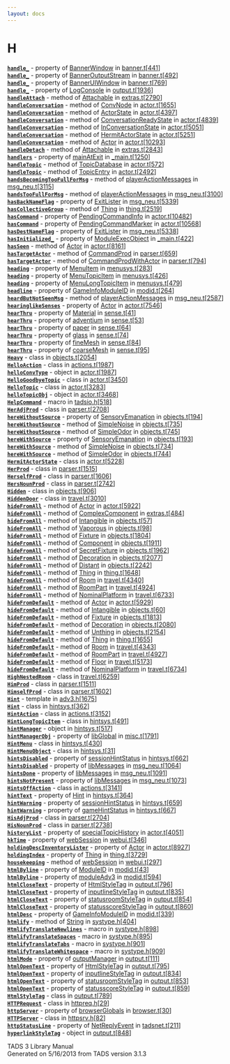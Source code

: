```yaml
---
layout: docs
---
```

# H

[**`handle_`**](../object/BannerWindow.html#handle_) - property of
[BannerWindow](../object/BannerWindow.html) in
[banner.t](../file/banner.t.html)\[[441](../source/banner.t.html#441)\]  
[**`handle_`**](../object/BannerOutputStream.html#handle_) - property of
[BannerOutputStream](../object/BannerOutputStream.html) in
[banner.t](../file/banner.t.html)\[[492](../source/banner.t.html#492)\]  
[**`handle_`**](../object/BannerUIWindow.html#handle_) - property of
[BannerUIWindow](../object/BannerUIWindow.html) in
[banner.t](../file/banner.t.html)\[[769](../source/banner.t.html#769)\]  
[**`handle_`**](../object/LogConsole.html#handle_) - property of
[LogConsole](../object/LogConsole.html) in
[output.t](../file/output.t.html)\[[1936](../source/output.t.html#1936)\]  
[**`handleAttach`**](../object/Attachable.html#handleAttach) - method of
[Attachable](../object/Attachable.html) in
[extras.t](../file/extras.t.html)\[[2790](../source/extras.t.html#2790)\]  
[**`handleConversation`**](../object/ConvNode.html#handleConversation) -
method of [ConvNode](../object/ConvNode.html) in
[actor.t](../file/actor.t.html)\[[1655](../source/actor.t.html#1655)\]  
[**`handleConversation`**](../object/ActorState.html#handleConversation) -
method of [ActorState](../object/ActorState.html) in
[actor.t](../file/actor.t.html)\[[4397](../source/actor.t.html#4397)\]  
[**`handleConversation`**](../object/ConversationReadyState.html#handleConversation) -
method of
[ConversationReadyState](../object/ConversationReadyState.html) in
[actor.t](../file/actor.t.html)\[[4839](../source/actor.t.html#4839)\]  
[**`handleConversation`**](../object/InConversationState.html#handleConversation) -
method of [InConversationState](../object/InConversationState.html) in
[actor.t](../file/actor.t.html)\[[5051](../source/actor.t.html#5051)\]  
[**`handleConversation`**](../object/HermitActorState.html#handleConversation) -
method of [HermitActorState](../object/HermitActorState.html) in
[actor.t](../file/actor.t.html)\[[5251](../source/actor.t.html#5251)\]  
[**`handleConversation`**](../object/Actor.html#handleConversation) -
method of [Actor](../object/Actor.html) in
[actor.t](../file/actor.t.html)\[[10293](../source/actor.t.html#10293)\]  
[**`handleDetach`**](../object/Attachable.html#handleDetach) - method of
[Attachable](../object/Attachable.html) in
[extras.t](../file/extras.t.html)\[[2843](../source/extras.t.html#2843)\]  
[**`handlers`**](../object/mainAtExit.html#handlers) - property of
[mainAtExit](../object/mainAtExit.html) in
[\_main.t](../file/_main.t.html)\[[1250](../source/_main.t.html#1250)\]  
[**`handleTopic`**](../object/TopicDatabase.html#handleTopic) - method
of [TopicDatabase](../object/TopicDatabase.html) in
[actor.t](../file/actor.t.html)\[[572](../source/actor.t.html#572)\]  
[**`handleTopic`**](../object/TopicEntry.html#handleTopic) - method of
[TopicEntry](../object/TopicEntry.html) in
[actor.t](../file/actor.t.html)\[[2492](../source/actor.t.html#2492)\]  
[**`handsBecomingTooFullForMsg`**](../object/playerActionMessages.html#handsBecomingTooFullForMsg) -
method of [playerActionMessages](../object/playerActionMessages.html) in
[msg_neu.t](../file/msg_neu.t.html)\[[3115](../source/msg_neu.t.html#3115)\]  
[**`handsTooFullForMsg`**](../object/playerActionMessages.html#handsTooFullForMsg) -
method of [playerActionMessages](../object/playerActionMessages.html) in
[msg_neu.t](../file/msg_neu.t.html)\[[3100](../source/msg_neu.t.html#3100)\]  
[**`hasBackNameFlag`**](../object/ExitLister1.html#hasBackNameFlag) -
property of [ExitLister](../object/ExitLister1.html) in
[msg_neu.t](../file/msg_neu.t.html)\[[5339](../source/msg_neu.t.html#5339)\]  
[**`hasCollectiveGroup`**](../object/Thing.html#hasCollectiveGroup) -
method of [Thing](../object/Thing.html) in
[thing.t](../file/thing.t.html)\[[2519](../source/thing.t.html#2519)\]  
[**`hasCommand`**](../object/PendingCommandInfo.html#hasCommand) -
property of [PendingCommandInfo](../object/PendingCommandInfo.html) in
[actor.t](../file/actor.t.html)\[[10482](../source/actor.t.html#10482)\]  
[**`hasCommand`**](../object/PendingCommandMarker.html#hasCommand) -
property of [PendingCommandMarker](../object/PendingCommandMarker.html)
in
[actor.t](../file/actor.t.html)\[[10568](../source/actor.t.html#10568)\]  
[**`hasDestNameFlag`**](../object/ExitLister1.html#hasDestNameFlag) -
property of [ExitLister](../object/ExitLister1.html) in
[msg_neu.t](../file/msg_neu.t.html)\[[5338](../source/msg_neu.t.html#5338)\]  
[**`hasInitialized_`**](../object/ModuleExecObject.html#hasInitialized_) -
property of [ModuleExecObject](../object/ModuleExecObject.html) in
[\_main.t](../file/_main.t.html)\[[422](../source/_main.t.html#422)\]  
[**`hasSeen`**](../object/Actor.html#hasSeen) - method of
[Actor](../object/Actor.html) in
[actor.t](../file/actor.t.html)\[[8161](../source/actor.t.html#8161)\]  
[**`hasTargetActor`**](../object/CommandProd.html#hasTargetActor) -
method of [CommandProd](../object/CommandProd.html) in
[parser.t](../file/parser.t.html)\[[659](../source/parser.t.html#659)\]  
[**`hasTargetActor`**](../object/CommandProdWithActor.html#hasTargetActor) -
method of [CommandProdWithActor](../object/CommandProdWithActor.html) in
[parser.t](../file/parser.t.html)\[[794](../source/parser.t.html#794)\]  
[**`heading`**](../object/MenuItem.html#heading) - property of
[MenuItem](../object/MenuItem.html) in
[menusys.t](../file/menusys.t.html)\[[283](../source/menusys.t.html#283)\]  
[**`heading`**](../object/MenuTopicItem.html#heading) - property of
[MenuTopicItem](../object/MenuTopicItem.html) in
[menusys.t](../file/menusys.t.html)\[[426](../source/menusys.t.html#426)\]  
[**`heading`**](../object/MenuLongTopicItem.html#heading) - property of
[MenuLongTopicItem](../object/MenuLongTopicItem.html) in
[menusys.t](../file/menusys.t.html)\[[479](../source/menusys.t.html#479)\]  
[**`headline`**](../object/GameInfoModuleID.html#headline) - property of
[GameInfoModuleID](../object/GameInfoModuleID.html) in
[modid.t](../file/modid.t.html)\[[264](../source/modid.t.html#264)\]  
[**`heardButNotSeenMsg`**](../object/playerActionMessages.html#heardButNotSeenMsg) -
method of [playerActionMessages](../object/playerActionMessages.html) in
[msg_neu.t](../file/msg_neu.t.html)\[[2587](../source/msg_neu.t.html#2587)\]  
[**`hearinglikeSenses`**](../object/Actor.html#hearinglikeSenses) -
property of [Actor](../object/Actor.html) in
[actor.t](../file/actor.t.html)\[[7546](../source/actor.t.html#7546)\]  
[**`hearThru`**](../object/Material.html#hearThru) - property of
[Material](../object/Material.html) in
[sense.t](../file/sense.t.html)\[[41](../source/sense.t.html#41)\]  
[**`hearThru`**](../object/adventium.html#hearThru) - property of
[adventium](../object/adventium.html) in
[sense.t](../file/sense.t.html)\[[53](../source/sense.t.html#53)\]  
[**`hearThru`**](../object/paper.html#hearThru) - property of
[paper](../object/paper.html) in
[sense.t](../file/sense.t.html)\[[64](../source/sense.t.html#64)\]  
[**`hearThru`**](../object/glass.html#hearThru) - property of
[glass](../object/glass.html) in
[sense.t](../file/sense.t.html)\[[74](../source/sense.t.html#74)\]  
[**`hearThru`**](../object/fineMesh.html#hearThru) - property of
[fineMesh](../object/fineMesh.html) in
[sense.t](../file/sense.t.html)\[[84](../source/sense.t.html#84)\]  
[**`hearThru`**](../object/coarseMesh.html#hearThru) - property of
[coarseMesh](../object/coarseMesh.html) in
[sense.t](../file/sense.t.html)\[[95](../source/sense.t.html#95)\]  
[**`Heavy`**](../object/Heavy.html) - class in
[objects.t](../file/objects.t.html)\[[2054](../source/objects.t.html#2054)\]  
[**`HelloAction`**](../object/HelloAction.html) - class in
[actions.t](../file/actions.t.html)\[[1987](../source/actions.t.html#1987)\]  
[**`helloConvType`**](../object/helloConvType.html) - object in
[actor.t](../file/actor.t.html)\[[1987](../source/actor.t.html#1987)\]  
[**`HelloGoodbyeTopic`**](../object/HelloGoodbyeTopic.html) - class in
[actor.t](../file/actor.t.html)\[[3450](../source/actor.t.html#3450)\]  
[**`HelloTopic`**](../object/HelloTopic.html) - class in
[actor.t](../file/actor.t.html)\[[3283](../source/actor.t.html#3283)\]  
[**`helloTopicObj`**](../object/helloTopicObj.html) - object in
[actor.t](../file/actor.t.html)\[[3468](../source/actor.t.html#3468)\]  
[**`HelpCommand`**](../file/tadsio.h.html#HelpCommand) - macro in
[tadsio.h](../file/tadsio.h.html)\[[518](../source/tadsio.h.html#518)\]  
[**`HerAdjProd`**](../object/HerAdjProd.html) - class in
[parser.t](../file/parser.t.html)\[[2708](../source/parser.t.html#2708)\]  
[**`hereWithoutSource`**](../object/SensoryEmanation.html#hereWithoutSource) -
property of [SensoryEmanation](../object/SensoryEmanation.html) in
[objects.t](../file/objects.t.html)\[[194](../source/objects.t.html#194)\]  
[**`hereWithoutSource`**](../object/SimpleNoise.html#hereWithoutSource) -
method of [SimpleNoise](../object/SimpleNoise.html) in
[objects.t](../file/objects.t.html)\[[735](../source/objects.t.html#735)\]  
[**`hereWithoutSource`**](../object/SimpleOdor.html#hereWithoutSource) -
method of [SimpleOdor](../object/SimpleOdor.html) in
[objects.t](../file/objects.t.html)\[[745](../source/objects.t.html#745)\]  
[**`hereWithSource`**](../object/SensoryEmanation.html#hereWithSource) -
property of [SensoryEmanation](../object/SensoryEmanation.html) in
[objects.t](../file/objects.t.html)\[[193](../source/objects.t.html#193)\]  
[**`hereWithSource`**](../object/SimpleNoise.html#hereWithSource) -
method of [SimpleNoise](../object/SimpleNoise.html) in
[objects.t](../file/objects.t.html)\[[734](../source/objects.t.html#734)\]  
[**`hereWithSource`**](../object/SimpleOdor.html#hereWithSource) -
method of [SimpleOdor](../object/SimpleOdor.html) in
[objects.t](../file/objects.t.html)\[[744](../source/objects.t.html#744)\]  
[**`HermitActorState`**](../object/HermitActorState.html) - class in
[actor.t](../file/actor.t.html)\[[5228](../source/actor.t.html#5228)\]  
[**`HerProd`**](../object/HerProd.html) - class in
[parser.t](../file/parser.t.html)\[[1515](../source/parser.t.html#1515)\]  
[**`HerselfProd`**](../object/HerselfProd.html) - class in
[parser.t](../file/parser.t.html)\[[1606](../source/parser.t.html#1606)\]  
[**`HersNounProd`**](../object/HersNounProd.html) - class in
[parser.t](../file/parser.t.html)\[[2742](../source/parser.t.html#2742)\]  
[**`Hidden`**](../object/Hidden.html) - class in
[objects.t](../file/objects.t.html)\[[906](../source/objects.t.html#906)\]  
[**`HiddenDoor`**](../object/HiddenDoor.html) - class in
[travel.t](../file/travel.t.html)\[[3010](../source/travel.t.html#3010)\]  
[**`hideFromAll`**](../object/Actor.html#hideFromAll) - method of
[Actor](../object/Actor.html) in
[actor.t](../file/actor.t.html)\[[5922](../source/actor.t.html#5922)\]  
[**`hideFromAll`**](../object/ComplexComponent.html#hideFromAll) -
method of [ComplexComponent](../object/ComplexComponent.html) in
[extras.t](../file/extras.t.html)\[[484](../source/extras.t.html#484)\]  
[**`hideFromAll`**](../object/Intangible.html#hideFromAll) - method of
[Intangible](../object/Intangible.html) in
[objects.t](../file/objects.t.html)\[[57](../source/objects.t.html#57)\]  
[**`hideFromAll`**](../object/Vaporous.html#hideFromAll) - method of
[Vaporous](../object/Vaporous.html) in
[objects.t](../file/objects.t.html)\[[98](../source/objects.t.html#98)\]  
[**`hideFromAll`**](../object/Fixture.html#hideFromAll) - method of
[Fixture](../object/Fixture.html) in
[objects.t](../file/objects.t.html)\[[1804](../source/objects.t.html#1804)\]  
[**`hideFromAll`**](../object/Component.html#hideFromAll) - method of
[Component](../object/Component.html) in
[objects.t](../file/objects.t.html)\[[1911](../source/objects.t.html#1911)\]  
[**`hideFromAll`**](../object/SecretFixture.html#hideFromAll) - method
of [SecretFixture](../object/SecretFixture.html) in
[objects.t](../file/objects.t.html)\[[1962](../source/objects.t.html#1962)\]  
[**`hideFromAll`**](../object/Decoration.html#hideFromAll) - method of
[Decoration](../object/Decoration.html) in
[objects.t](../file/objects.t.html)\[[2077](../source/objects.t.html#2077)\]  
[**`hideFromAll`**](../object/Distant.html#hideFromAll) - method of
[Distant](../object/Distant.html) in
[objects.t](../file/objects.t.html)\[[2242](../source/objects.t.html#2242)\]  
[**`hideFromAll`**](../object/Thing.html#hideFromAll) - method of
[Thing](../object/Thing.html) in
[thing.t](../file/thing.t.html)\[[1648](../source/thing.t.html#1648)\]  
[**`hideFromAll`**](../object/Room.html#hideFromAll) - method of
[Room](../object/Room.html) in
[travel.t](../file/travel.t.html)\[[4340](../source/travel.t.html#4340)\]  
[**`hideFromAll`**](../object/RoomPart.html#hideFromAll) - method of
[RoomPart](../object/RoomPart.html) in
[travel.t](../file/travel.t.html)\[[4924](../source/travel.t.html#4924)\]  
[**`hideFromAll`**](../object/NominalPlatform.html#hideFromAll) - method
of [NominalPlatform](../object/NominalPlatform.html) in
[travel.t](../file/travel.t.html)\[[6733](../source/travel.t.html#6733)\]  
[**`hideFromDefault`**](../object/Actor.html#hideFromDefault) - method
of [Actor](../object/Actor.html) in
[actor.t](../file/actor.t.html)\[[5929](../source/actor.t.html#5929)\]  
[**`hideFromDefault`**](../object/Intangible.html#hideFromDefault) -
method of [Intangible](../object/Intangible.html) in
[objects.t](../file/objects.t.html)\[[60](../source/objects.t.html#60)\]  
[**`hideFromDefault`**](../object/Fixture.html#hideFromDefault) - method
of [Fixture](../object/Fixture.html) in
[objects.t](../file/objects.t.html)\[[1813](../source/objects.t.html#1813)\]  
[**`hideFromDefault`**](../object/Decoration.html#hideFromDefault) -
method of [Decoration](../object/Decoration.html) in
[objects.t](../file/objects.t.html)\[[2080](../source/objects.t.html#2080)\]  
[**`hideFromDefault`**](../object/Unthing.html#hideFromDefault) - method
of [Unthing](../object/Unthing.html) in
[objects.t](../file/objects.t.html)\[[2154](../source/objects.t.html#2154)\]  
[**`hideFromDefault`**](../object/Thing.html#hideFromDefault) - method
of [Thing](../object/Thing.html) in
[thing.t](../file/thing.t.html)\[[1655](../source/thing.t.html#1655)\]  
[**`hideFromDefault`**](../object/Room.html#hideFromDefault) - method of
[Room](../object/Room.html) in
[travel.t](../file/travel.t.html)\[[4343](../source/travel.t.html#4343)\]  
[**`hideFromDefault`**](../object/RoomPart.html#hideFromDefault) -
method of [RoomPart](../object/RoomPart.html) in
[travel.t](../file/travel.t.html)\[[4927](../source/travel.t.html#4927)\]  
[**`hideFromDefault`**](../object/Floor.html#hideFromDefault) - method
of [Floor](../object/Floor.html) in
[travel.t](../file/travel.t.html)\[[5173](../source/travel.t.html#5173)\]  
[**`hideFromDefault`**](../object/NominalPlatform.html#hideFromDefault) -
method of [NominalPlatform](../object/NominalPlatform.html) in
[travel.t](../file/travel.t.html)\[[6734](../source/travel.t.html#6734)\]  
[**`HighNestedRoom`**](../object/HighNestedRoom.html) - class in
[travel.t](../file/travel.t.html)\[[6259](../source/travel.t.html#6259)\]  
[**`HimProd`**](../object/HimProd.html) - class in
[parser.t](../file/parser.t.html)\[[1511](../source/parser.t.html#1511)\]  
[**`HimselfProd`**](../object/HimselfProd.html) - class in
[parser.t](../file/parser.t.html)\[[1602](../source/parser.t.html#1602)\]  
[**`Hint`**](../file/adv3.h.html#Hint) - template in
[adv3.h](../file/adv3.h.html)\[[1675](../source/adv3.h.html#1675)\]  
[**`Hint`**](../object/Hint.html) - class in
[hintsys.t](../file/hintsys.t.html)\[[362](../source/hintsys.t.html#362)\]  
[**`HintAction`**](../object/HintAction.html) - class in
[actions.t](../file/actions.t.html)\[[3152](../source/actions.t.html#3152)\]  
[**`HintLongTopicItem`**](../object/HintLongTopicItem.html) - class in
[hintsys.t](../file/hintsys.t.html)\[[491](../source/hintsys.t.html#491)\]  
[**`hintManager`**](../object/hintManager.html) - object in
[hintsys.t](../file/hintsys.t.html)\[[517](../source/hintsys.t.html#517)\]  
[**`hintManagerObj`**](../object/libGlobal.html#hintManagerObj) -
property of [libGlobal](../object/libGlobal.html) in
[misc.t](../file/misc.t.html)\[[1791](../source/misc.t.html#1791)\]  
[**`HintMenu`**](../object/HintMenu.html) - class in
[hintsys.t](../file/hintsys.t.html)\[[430](../source/hintsys.t.html#430)\]  
[**`HintMenuObject`**](../object/HintMenuObject.html) - class in
[hintsys.t](../file/hintsys.t.html)\[[31](../source/hintsys.t.html#31)\]  
[**`hintsDisabled`**](../object/sessionHintStatus.html#hintsDisabled) -
property of [sessionHintStatus](../object/sessionHintStatus.html) in
[hintsys.t](../file/hintsys.t.html)\[[662](../source/hintsys.t.html#662)\]  
[**`hintsDisabled`**](../object/libMessages.html#hintsDisabled) -
property of [libMessages](../object/libMessages.html) in
[msg_neu.t](../file/msg_neu.t.html)\[[1064](../source/msg_neu.t.html#1064)\]  
[**`hintsDone`**](../object/libMessages.html#hintsDone) - property of
[libMessages](../object/libMessages.html) in
[msg_neu.t](../file/msg_neu.t.html)\[[1091](../source/msg_neu.t.html#1091)\]  
[**`hintsNotPresent`**](../object/libMessages.html#hintsNotPresent) -
property of [libMessages](../object/libMessages.html) in
[msg_neu.t](../file/msg_neu.t.html)\[[1073](../source/msg_neu.t.html#1073)\]  
[**`HintsOffAction`**](../object/HintsOffAction.html) - class in
[actions.t](../file/actions.t.html)\[[3141](../source/actions.t.html#3141)\]  
[**`hintText`**](../object/Hint.html#hintText) - property of
[Hint](../object/Hint.html) in
[hintsys.t](../file/hintsys.t.html)\[[364](../source/hintsys.t.html#364)\]  
[**`hintWarning`**](../object/sessionHintStatus.html#hintWarning) -
property of [sessionHintStatus](../object/sessionHintStatus.html) in
[hintsys.t](../file/hintsys.t.html)\[[659](../source/hintsys.t.html#659)\]  
[**`hintWarning`**](../object/gameHintStatus.html#hintWarning) -
property of [gameHintStatus](../object/gameHintStatus.html) in
[hintsys.t](../file/hintsys.t.html)\[[667](../source/hintsys.t.html#667)\]  
[**`HisAdjProd`**](../object/HisAdjProd.html) - class in
[parser.t](../file/parser.t.html)\[[2704](../source/parser.t.html#2704)\]  
[**`HisNounProd`**](../object/HisNounProd.html) - class in
[parser.t](../file/parser.t.html)\[[2738](../source/parser.t.html#2738)\]  
[**`historyList`**](../object/specialTopicHistory.html#historyList) -
property of [specialTopicHistory](../object/specialTopicHistory.html) in
[actor.t](../file/actor.t.html)\[[4051](../source/actor.t.html#4051)\]  
[**`hkTime`**](../object/webSession.html#hkTime) - property of
[webSession](../object/webSession.html) in
[webui.t](../file/webui.t.html)\[[346](../source/webui.t.html#346)\]  
[**`holdingDescInventoryLister`**](../object/Actor.html#holdingDescInventoryLister) -
property of [Actor](../object/Actor.html) in
[actor.t](../file/actor.t.html)\[[8927](../source/actor.t.html#8927)\]  
[**`holdingIndex`**](../object/Thing.html#holdingIndex) - property of
[Thing](../object/Thing.html) in
[thing.t](../file/thing.t.html)\[[3729](../source/thing.t.html#3729)\]  
[**`housekeeping`**](../object/webSession.html#housekeeping) - method of
[webSession](../object/webSession.html) in
[webui.t](../file/webui.t.html)\[[297](../source/webui.t.html#297)\]  
[**`htmlByline`**](../object/ModuleID.html#htmlByline) - property of
[ModuleID](../object/ModuleID.html) in
[modid.t](../file/modid.t.html)\[[43](../source/modid.t.html#43)\]  
[**`htmlByline`**](../object/moduleAdv3.html#htmlByline) - property of
[moduleAdv3](../object/moduleAdv3.html) in
[modid.t](../file/modid.t.html)\[[594](../source/modid.t.html#594)\]  
[**`htmlCloseText`**](../object/HtmlStyleTag.html#htmlCloseText) -
property of [HtmlStyleTag](../object/HtmlStyleTag.html) in
[output.t](../file/output.t.html)\[[796](../source/output.t.html#796)\]  
[**`htmlCloseText`**](../object/inputlineStyleTag.html#htmlCloseText) -
property of [inputlineStyleTag](../object/inputlineStyleTag.html) in
[output.t](../file/output.t.html)\[[835](../source/output.t.html#835)\]  
[**`htmlCloseText`**](../object/statusroomStyleTag.html#htmlCloseText) -
property of [statusroomStyleTag](../object/statusroomStyleTag.html) in
[output.t](../file/output.t.html)\[[854](../source/output.t.html#854)\]  
[**`htmlCloseText`**](../object/statusscoreStyleTag.html#htmlCloseText) -
property of [statusscoreStyleTag](../object/statusscoreStyleTag.html) in
[output.t](../file/output.t.html)\[[860](../source/output.t.html#860)\]  
[**`htmlDesc`**](../object/GameInfoModuleID.html#htmlDesc) - property of
[GameInfoModuleID](../object/GameInfoModuleID.html) in
[modid.t](../file/modid.t.html)\[[339](../source/modid.t.html#339)\]  
[**`htmlify`**](../object/String.html#htmlify) - method of
[String](../object/String.html) in
[systype.h](../file/systype.h.html)\[[404](../source/systype.h.html#404)\]  
[**`HtmlifyTranslateNewlines`**](../file/systype.h.html#HtmlifyTranslateNewlines) -
macro in
[systype.h](../file/systype.h.html)\[[898](../source/systype.h.html#898)\]  
[**`HtmlifyTranslateSpaces`**](../file/systype.h.html#HtmlifyTranslateSpaces) -
macro in
[systype.h](../file/systype.h.html)\[[895](../source/systype.h.html#895)\]  
[**`HtmlifyTranslateTabs`**](../file/systype.h.html#HtmlifyTranslateTabs) -
macro in
[systype.h](../file/systype.h.html)\[[901](../source/systype.h.html#901)\]  
[**`HtmlifyTranslateWhitespace`**](../file/systype.h.html#HtmlifyTranslateWhitespace) -
macro in
[systype.h](../file/systype.h.html)\[[909](../source/systype.h.html#909)\]  
[**`htmlMode`**](../object/outputManager.html#htmlMode) - property of
[outputManager](../object/outputManager.html) in
[output.t](../file/output.t.html)\[[111](../source/output.t.html#111)\]  
[**`htmlOpenText`**](../object/HtmlStyleTag.html#htmlOpenText) -
property of [HtmlStyleTag](../object/HtmlStyleTag.html) in
[output.t](../file/output.t.html)\[[795](../source/output.t.html#795)\]  
[**`htmlOpenText`**](../object/inputlineStyleTag.html#htmlOpenText) -
property of [inputlineStyleTag](../object/inputlineStyleTag.html) in
[output.t](../file/output.t.html)\[[834](../source/output.t.html#834)\]  
[**`htmlOpenText`**](../object/statusroomStyleTag.html#htmlOpenText) -
property of [statusroomStyleTag](../object/statusroomStyleTag.html) in
[output.t](../file/output.t.html)\[[853](../source/output.t.html#853)\]  
[**`htmlOpenText`**](../object/statusscoreStyleTag.html#htmlOpenText) -
property of [statusscoreStyleTag](../object/statusscoreStyleTag.html) in
[output.t](../file/output.t.html)\[[859](../source/output.t.html#859)\]  
[**`HtmlStyleTag`**](../object/HtmlStyleTag.html) - class in
[output.t](../file/output.t.html)\[[789](../source/output.t.html#789)\]  
[**`HTTPRequest`**](../object/HTTPRequest.html) - class in
[httpreq.h](../file/httpreq.h.html)\[[29](../source/httpreq.h.html#29)\]  
[**`httpServer`**](../object/browserGlobals.html#httpServer) - property
of [browserGlobals](../object/browserGlobals.html) in
[browser.t](../file/browser.t.html)\[[30](../source/browser.t.html#30)\]  
[**`HTTPServer`**](../object/HTTPServer.html) - class in
[httpsrv.h](../file/httpsrv.h.html)\[[82](../source/httpsrv.h.html#82)\]  
[**`httpStatusLine`**](../object/NetReplyEvent.html#httpStatusLine) -
property of [NetReplyEvent](../object/NetReplyEvent.html) in
[tadsnet.t](../file/tadsnet.t.html)\[[211](../source/tadsnet.t.html#211)\]  
[**`hyperlinkStyleTag`**](../object/hyperlinkStyleTag.html) - object in
[output.t](../file/output.t.html)\[[848](../source/output.t.html#848)\]  

<div class="ftr">

TADS 3 Library Manual  
Generated on 5/16/2013 from TADS version 3.1.3

</div>
